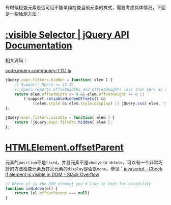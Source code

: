 有时候检查元素是否可见不能单纯检查当前元素的样式，需要考虑具体情况，下面是一些检测方法：

# [:visible Selector | jQuery API Documentation](https://api.jquery.com/visible-selector/)

相关源码：

[code.jquery.com/jquery-1.11.1.js](http://code.jquery.com/jquery-1.11.1.js)

```js
jQuery.expr.filters.hidden = function( elem ) {
	// Support: Opera <= 12.12
	// Opera reports offsetWidths and offsetHeights less than zero on some elements
	return elem.offsetWidth <= 0 && elem.offsetHeight <= 0 ||
		(!support.reliableHiddenOffsets() &&
			((elem.style && elem.style.display) || jQuery.css( elem, "display" )) === "none");
};

jQuery.expr.filters.visible = function( elem ) {
	return !jQuery.expr.filters.hidden( elem );
};
```

# [HTMLElement.offsetParent](https://developer.mozilla.org/en-US/docs/Web/API/HTMLElement/offsetParent)

元素的`position`不是`fixed`，并且元素不是`<body>` or `<html>`，可以有一个非常巧妙的方法检查元素及其父元素的`display`是否是`none`。参见：[javascript - Check if element is visible in DOM - Stack Overflow](https://stackoverflow.com/a/21696585/11949765)

```js
// Where el is the DOM element you'd like to test for visibility
function isHidden(el) {
    return (el.offsetParent === null)
}
```
